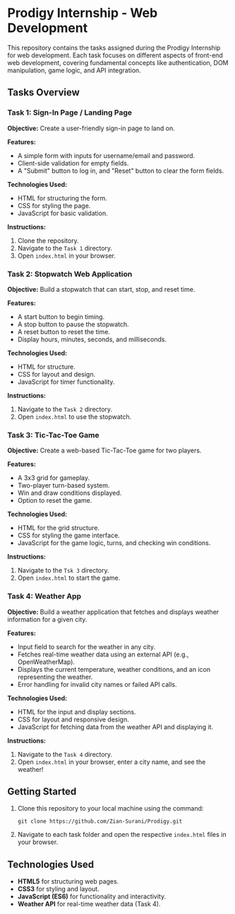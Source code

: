 # Prodigy Internship - Web Development

This repository contains the tasks assigned during the Prodigy Internship for web development. Each task focuses on different aspects of front-end web development, covering fundamental concepts like authentication, DOM manipulation, game logic, and API integration.

## Tasks Overview

### Task 1: Sign-In Page / Landing Page
**Objective:** Create a user-friendly sign-in page to land on.

**Features:**
- A simple form with inputs for username/email and password.
- Client-side validation for empty fields.
- A "Submit" button to log in, and "Reset" button to clear the form fields.

**Technologies Used:**
- HTML for structuring the form.
- CSS for styling the page.
- JavaScript for basic validation.

**Instructions:**
1. Clone the repository.
2. Navigate to the `Task 1` directory.
3. Open `index.html` in your browser.

### Task 2: Stopwatch Web Application
**Objective:** Build a stopwatch that can start, stop, and reset time.

**Features:**
- A start button to begin timing.
- A stop button to pause the stopwatch.
- A reset button to reset the time.
- Display hours, minutes, seconds, and milliseconds.

**Technologies Used:**
- HTML for structure.
- CSS for layout and design.
- JavaScript for timer functionality.

**Instructions:**
1. Navigate to the `Task 2` directory.
2. Open `index.html` to use the stopwatch.

### Task 3: Tic-Tac-Toe Game
**Objective:** Create a web-based Tic-Tac-Toe game for two players.

**Features:**
- A 3x3 grid for gameplay.
- Two-player turn-based system.
- Win and draw conditions displayed.
- Option to reset the game.

**Technologies Used:**
- HTML for the grid structure.
- CSS for styling the game interface.
- JavaScript for the game logic, turns, and checking win conditions.

**Instructions:**
1. Navigate to the `Tsk 3` directory.
2. Open `index.html` to start the game.

### Task 4: Weather App
**Objective:** Build a weather application that fetches and displays weather information for a given city.

**Features:**
- Input field to search for the weather in any city.
- Fetches real-time weather data using an external API (e.g., OpenWeatherMap).
- Displays the current temperature, weather conditions, and an icon representing the weather.
- Error handling for invalid city names or failed API calls.

**Technologies Used:**
- HTML for the input and display sections.
- CSS for layout and responsive design.
- JavaScript for fetching data from the weather API and displaying it.

**Instructions:**
1. Navigate to the `Task 4` directory.
2. Open `index.html` in your browser, enter a city name, and see the weather!

## Getting Started

1. Clone this repository to your local machine using the command:
   ```
   git clone https://github.com/Zian-Surani/Prodigy.git
   ```

2. Navigate to each task folder and open the respective `index.html` files in your browser.

## Technologies Used

- **HTML5** for structuring web pages.
- **CSS3** for styling and layout.
- **JavaScript (ES6)** for functionality and interactivity.
- **Weather API** for real-time weather data (Task 4).
